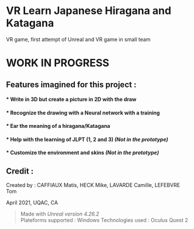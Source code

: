 # VR Learn Japanese Hiragana and Katagana
VR game, first attempt of Unreal and VR game in small team

# WORK IN PROGRESS

## Features imagined for this project :
#### * Write in 3D but create a picture in 2D with the draw

#### * Recognize the drawing with a Neural network with a training

#### * Ear the meaning of a hiragana/Katagana

#### * Help with the learning of JLPT (1, 2 and 3) *(Not in the prototype)*

#### * Customize the environment and skins *(Not in the prototype)*


## Credit :
Created by : CAFFIAUX Matis, HECK Mike, LAVARDE Camille, LEFEBVRE Tom

April 2021, UQAC, CA

> Made with *Unreal version 4.26.2* \
> Plateforms supported : Windows
> Technologies used : Oculus Quest 2
